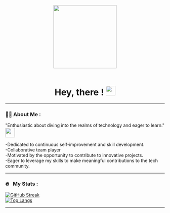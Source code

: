 <div id="header" align="center">
  <img src="https://media.giphy.com/media/WIQ0N0OUvei1OW1h9Z/giphy.gif" width="200"/>
</div>
<br>
<h1 align="center">
  Hey, there !
  <img src="https://media.giphy.com/media/hvRJCLFzcasrR4ia7z/giphy.gif" width="30px"/>
</h1>

---

### 👨‍💻 About Me :
"Enthusiastic about diving into the realms of technology and eager to learn." <img src="https://media.giphy.com/media/WUlplcMpOCEmTGBtBW/giphy.gif" width="30"> 

-Dedicated to continuous self-improvement and skill development.<br>
-Collaborative team player<br>
-Motivated by the opportunity to contribute to innovative projects.<br>
-Eager to leverage my skills to make meaningful contributions to the tech community.<br>

---
### 🔥 &nbsp; My Stats :
[![GitHub Streak](https://streak-stats.demolab.com/?user=Shaurya-Aggarwal07&theme=dark)](https://git.io/streak-stats)
<br>
[![Top Langs](https://github-readme-stats.vercel.app/api/top-langs/?username=Shaurya-Aggarwal07&layout=compact&theme=vision-friendly-dark)](https://github.com/anuraghazra/github-readme-stats)

---
